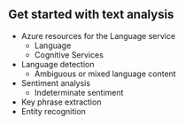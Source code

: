 ## Get started with text analysis
  - Azure resources for the Language service
    - Language
    - Cognitive Services
  - Language detection
    - Ambiguous or mixed language content
  - Sentiment analysis
    - Indeterminate sentiment
  - Key phrase extraction
  - Entity recognition